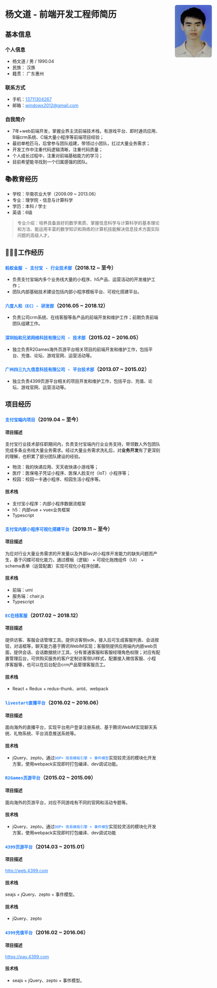 # 杨文道 - 前端开发工程师简历
<div>
  <img style="position:absolute; top: 80px; right: 60px; width: 120px; border-radius: 6px;" src="../../assets/IMG_1032.PNG" />
</div>
<style>
  a, code {
    color: #1677FF;
  }
</style>

## 基本信息
### 个人信息
* 杨文道 / 男 / 1990.04
* 民族： 汉族
* 籍贯： 广东惠州

### 联系方式
* 手机：[13711304267](tel:13711304267)
* 邮箱：[windowx2012@gmail.com](mailto:windowx2012@gmail.com)

### 自我简介
 - 7年+web前端开发，掌握业界主流前端技术栈，有游戏平台、即时通讯应用、B端crm系统、C端大量小程序等前端项目经验；
 - 最初单枪匹马，后曾参与团队组建，带领过小团队，扛过大量业务需求；
 - 开发工作中注重代码逻辑清晰，注重代码质量；
 - 个人成长过程中，注重对前端基础能力的学习；
 - 目前希望能寻找到一个归属感强的团队。

## 📚教育经历
* 学校：华南农业大学（2009.09 ~ 2013.06）
* 专业：理学院 - 信息与计算科学
* 学历：本科 / 学士
* 英语：6级
>专业介绍：培养具备良好的数学素质、掌握信息科学与计算科学的基本理论和方法、能运用丰富的数学知识和熟练的计算机技能解决信息技术方面实际问题的高级人才。

## 👨🏻‍💻工作经历
### `蚂蚁金服 - 支付宝 - 行业技术部`（2018.12 ~ 至今）
* 负责支付宝端内多个业务线大量的小程序、h5产品、运营活动的开发维护工作；
* 团队内部基础技术建设包括内部小程序模板平台、可视化搭建平台。


### `六度人和（EC）- 研发部`（2016.05 ~ 2018.12）
* 负责公司crm系统、在线客服等各产品的前端开发和维护工作；前期负责前端团队组建工作。

### `深圳灿和兄弟网络科技有限公司 - 技术部`（2015.02 ~ 2016.05）
* 独立负责R2Games海外页游平台相关项目的前端开发和维护工作，包括平台、充值、论坛、游戏官网、运营活动等。

### `广州四三九九信息科技有限公司 - 平台技术部`（2013.07 ~ 2015.02）
* 独立负责4399页游平台相关的项目开发和维护工作，包括平台、充值、论坛、游戏官网、运营活动等。

## 项目经历
### `支付宝端内项目`（2019.04 ~ 至今）
#### 项目描述
支付宝行业技术部任职期间内，负责支付宝端内行业业务支持，带领数人外包团队完成多条业务线大量业务需求。经过大量业务需求洗礼后，对**业务开发**有了更深刻的理解，也积累了部分团队建设的经验。

 - 物流：我的快递应用、天天收快递小游戏等；
 - 医疗：医保电子凭证小程序、医保人脸支付（IoT）小程序等；
 - 校园：校园一卡通小程序、校园生活小程序等。

#### 技术栈
* 支付宝小程序：内部小程序数据流框架
* h5：内部vue + vuex业务框架
* Typescript

### `支付宝内部小程序可视化搭建平台`（2019.11 ~ 至今）
#### 项目描述
为应对行业大量业务需求的开发量以及外部isv对小程序开发能力的缺失问题而产生，基于闪蝶可视化能力，通过模板（逻辑） + 可视化拖拽组件（UI） + schema表单（运营配置）实现可视化小程序创建。

#### 技术栈
* 前端：umi
* 服务端：chair.js
* Typescript

### `EC在线客服`（2017.02 ~ 2018.12）
#### 项目描述
提供访客、客服会话管理工具。提供访客侧sdk，接入后可生成客服列表、会话按钮，对话框等，聊天能力基于腾讯WebIM实现；客服侧提供应用端内内嵌web页面，提供会话、会话数据统计工具，分有普通客服和客服经理角色权限；对应有配置管理后台，可供购买服务的客户定制访客侧UI样式，配置接入微信客服、小程序客服等，也可以在后台配合crm产品管理客服员工。

#### 技术栈
* React + Redux + redux-thunk、antd、webpack

### `livestart直播平台`（2016.02 ~ 2016.06）
#### 项目描述
面向海外的直播平台，实现平台用户登录注册系统、基于腾讯WebIM实现聊天系统、礼物系统、平台消息推送系统等。

#### 技术栈
* jQuery、zepto，通过`OOP+ 简易模板引擎 + 事件模型`实现较灵活的模块化开发方案，使用webpack实现即时打包编译、dev调试功能。

### `R2Games页游平台`（2015.02 ~ 2015.09）
#### 项目描述
面向海外的页游平台，对应不同游戏有不同的官网和活动专题等。

#### 技术栈
* jQuery、zepto，通过`OOP+ 简易模板引擎 + 事件模型`实现较灵活的模块化开发方案，使用webpack实现即时打包编译、dev调试功能

### `4399页游平台`（2014.03 ~ 2015.01）
#### 项目描述
http://web.4399.com
#### 技术栈
seajs + jQuery、zepto + 事件模型。

#### 技术栈
* jQuery、zepto

### `4399充值平台`（2016.02 ~ 2016.06）
#### 项目描述
https://pay.4399.com
#### 技术栈
* seajs + jQuery、zepto + 事件模型。

